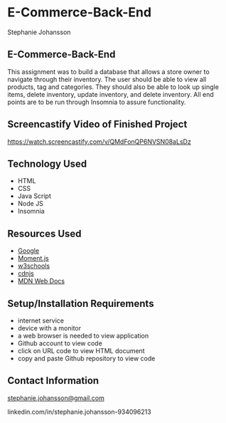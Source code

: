 # E-Commerce-Back-End

Stephanie Johansson


## E-Commerce-Back-End
This assignment was to build a database that allows a store owner to navigate through their inventory. The user should be able to view all products, tag and categories. They should also be able to look up single items, delete inventory, update inventory, and delete inventory. All end points are to be run through Insomnia to assure functionality.


## Screencastify Video of Finished Project

https://watch.screencastify.com/v/QMdFonQP6NVSN08aLsDz


## Technology Used

- HTML
- CSS
- Java Script
- Node JS
- Insomnia

## Resources Used

- [Google](https://google.com)
- [Moment.js](https://momentjs.com)
- [w3schools](https://w3schools.com)
- [cdnjs](https://cdnjs.com)
- [MDN Web Docs](https://developer.mozilla.org)

## Setup/Installation Requirements

- internet service
- device with a monitor
- a web browser is needed to view application
- Github account to view code
- click on URL code to view HTML document
- copy and paste Github repository to view code

## Contact Information

stephanie.johansson@gmail.com

linkedin.com/in/stephanie.johansson-934096213